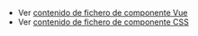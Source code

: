  - Ver [contenido de fichero de componente Vue](./zdialogcurrent.vue)
 - Ver [contenido de fichero de componente CSS](./zdialogcurrent.css)
